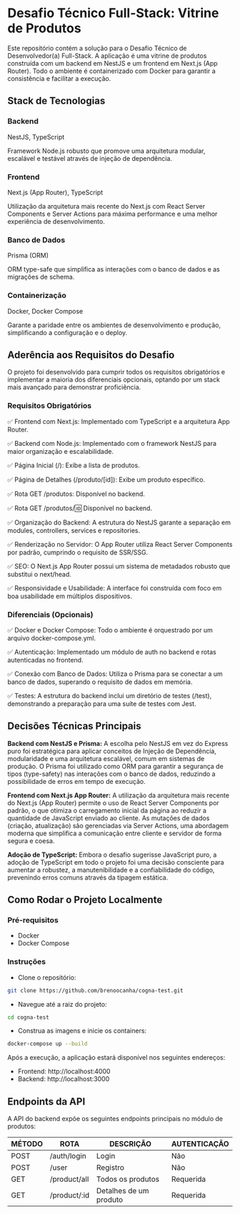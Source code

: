 # Desafio Técnico Full-Stack: Vitrine de Produtos

Este repositório contém a solução para o Desafio Técnico de Desenvolvedor(a) Full-Stack. A aplicação é uma vitrine de produtos construída com um backend em NestJS e um frontend em Next.js (App Router). Todo o ambiente é containerizado com Docker para garantir a consistência e facilitar a execução.

## Stack de Tecnologias

### Backend

NestJS, TypeScript

Framework Node.js robusto que promove uma arquitetura modular, escalável e testável através de injeção de dependência.

### Frontend

Next.js (App Router), TypeScript

Utilização da arquitetura mais recente do Next.js com React Server Components e Server Actions para máxima performance e uma melhor experiência de desenvolvimento.

### Banco de Dados

Prisma (ORM)

ORM type-safe que simplifica as interações com o banco de dados e as migrações de schema.

### Containerização

Docker, Docker Compose

Garante a paridade entre os ambientes de desenvolvimento e produção, simplificando a configuração e o deploy.

## Aderência aos Requisitos do Desafio

O projeto foi desenvolvido para cumprir todos os requisitos obrigatórios e implementar a maioria dos diferenciais opcionais, optando por um stack mais avançado para demonstrar proficiência.

### Requisitos Obrigatórios

✅ Frontend com Next.js: Implementado com TypeScript e a arquitetura App Router.

✅ Backend com Node.js: Implementado com o framework NestJS para maior organização e escalabilidade.

✅ Página Inicial (/): Exibe a lista de produtos.

✅ Página de Detalhes (/produto/[id]): Exibe um produto específico.

✅ Rota GET /produtos: Disponível no backend.

✅ Rota GET /produtos/:id: Disponível no backend.

✅ Organização do Backend: A estrutura do NestJS garante a separação em modules, controllers, services e repositories.

✅ Renderização no Servidor: O App Router utiliza React Server Components por padrão, cumprindo o requisito de SSR/SSG.

✅ SEO: O Next.js App Router possui um sistema de metadados robusto que substitui o next/head.

✅ Responsividade e Usabilidade: A interface foi construída com foco em boa usabilidade em múltiplos dispositivos.

### Diferenciais (Opcionais)

✅ Docker e Docker Compose: Todo o ambiente é orquestrado por um arquivo docker-compose.yml.

✅ Autenticação: Implementado um módulo de auth no backend e rotas autenticadas no frontend.

✅ Conexão com Banco de Dados: Utiliza o Prisma para se conectar a um banco de dados, superando o requisito de dados em memória.

✅ Testes: A estrutura do backend inclui um diretório de testes (/test), demonstrando a preparação para uma suíte de testes com Jest.

## Decisões Técnicas Principais

<b>Backend com NestJS e Prisma:</b> A escolha pelo NestJS em vez do Express puro foi estratégica para aplicar conceitos de Injeção de Dependência, modularidade e uma arquitetura escalável, comum em sistemas de produção. O Prisma foi utilizado como ORM para garantir a segurança de tipos (type-safety) nas interações com o banco de dados, reduzindo a possibilidade de erros em tempo de execução.

<b>Frontend com Next.js App Router:</b> A utilização da arquitetura mais recente do Next.js (App Router) permite o uso de React Server Components por padrão, o que otimiza o carregamento inicial da página ao reduzir a quantidade de JavaScript enviado ao cliente. As mutações de dados (criação, atualização) são gerenciadas via Server Actions, uma abordagem moderna que simplifica a comunicação entre cliente e servidor de forma segura e coesa.

<b>Adoção de TypeScript:</b> Embora o desafio sugerisse JavaScript puro, a adoção de TypeScript em todo o projeto foi uma decisão consciente para aumentar a robustez, a manutenibilidade e a confiabilidade do código, prevenindo erros comuns através da tipagem estática.

## Como Rodar o Projeto Localmente

### Pré-requisitos

- Docker
- Docker Compose

### Instruções

- Clone o repositório:

```bash
git clone https://github.com/brenoocanha/cogna-test.git
```

- Navegue até a raiz do projeto:

```bash
cd cogna-test
```

- Construa as imagens e inicie os containers:

```bash
docker-compose up --build
```

Após a execução, a aplicação estará disponível nos seguintes endereços:

- Frontend: http://localhost:4000
- Backend: http://localhost:3000

## Endpoints da API

A API do backend expõe os seguintes endpoints principais no módulo de produtos:

| MÉTODO | ROTA         | DESCRIÇÃO              | AUTENTICAÇÃO |
| ------ | ------------ | ---------------------- | ------------ |
| POST   | /auth/login  | Login                  | Não          |
| POST   | /user        | Registro               | Não          |
| GET    | /product/all | Todos os produtos      | Requerida    |
| GET    | /product/:id | Detalhes de um produto | Requerida    |
